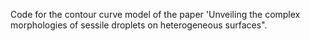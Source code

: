 Code for the contour curve model of the paper 'Unveiling the complex morphologies of sessile droplets on heterogeneous surfaces".
